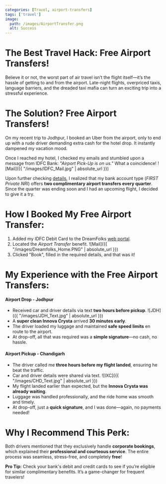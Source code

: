 ```yaml
---
categories: [Travel, airport-transfers]
tags: ['travel']
image:
  path: /images/AirportTransfer.png
  alt: Success
---
```


# The Best Travel Hack: Free Airport Transfers!

Believe it or not, the worst part of air travel isn’t the flight itself—it’s the hassle of getting to and from the airport. Late-night flights, overpriced taxis, language barriers, and the dreaded taxi mafia can turn an exciting trip into a stressful experience.

# The Solution? Free Airport Transfers!

On my recent trip to Jodhpur, I booked an Uber from the airport, only to end up with a rude driver demanding extra cash for the hotel drop. It instantly dampened my vacation mood.

Once I reached my hotel, I checked my emails and stumbled upon a message from IDFC Bank: *"Airport Pick-Up is on us."* What a coincidence!
![Mail]({{ "/images/IDFC_Mail.jpg" | absolute_url }}) 

Upon further checking [details](https://www.idfcfirstbank.com/personal-banking/airport-transfer-service), I realized that my bank account type (*FIRST Private NRI*) offers **two complimentary airport transfers every quarter**. Since the quarter was ending soon and I had an upcoming flight, I decided to give it a try.


# How I Booked My Free Airport Transfer:
1. Added my IDFC Debit Card to the DreamFolks [web portal](https://webaccess.dreamfolks.in/login-user).
2. Located the *Airport Transfer* benefit.
   ![Mail]({{ "/images/Dreamfolks_Home.PNG" | absolute_url }}) 
3. Clicked "Book", filled in the required details, and that was it!

# My Experience with the Free Airport Transfers:

#### **Airport Drop - Jodhpur**
- Received car and driver details via text **two hours before pickup**.
  ![JDH]({{ "/images/JDH_Text.jpg" | absolute_url }})
- A **super clean Innova Crysta** arrived **30 minutes early**.
- The driver loaded my luggage and maintained **safe speed limits** en route to the airport.
- At drop-off, all that was required was a **simple signature**—no cash, no hassle.

#### **Airport Pickup - Chandigarh**
- The driver called me **three hours before my flight landed**, ensuring he beat the traffic.
- Car and driver details were shared via text.
  ![IXC]({{ "/images/CHD_Text.jpg" | absolute_url }})
- My flight landed earlier than expected, but the **Innova Crysta was already waiting**.
- Luggage was handled professionally, and the ride home was smooth and timely.
- At drop-off, just a **quick signature**, and I was done—again, no payments needed!

# Why I Recommend This Perk:
Both drivers mentioned that they exclusively handle **corporate bookings**, which explained their **professional and courteous service**. The entire process was seamless, stress-free, and completely **free**!

**Pro Tip:** Check your bank's debit and credit cards to see if you’re eligible for similar complimentary benefits. It’s a game-changer for frequent travelers!
